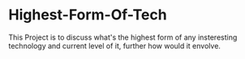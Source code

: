 # Highest-Form-Of-Tech
This Project is to discuss what's the highest form of any insteresting technology and current level of it, further how would it envolve.
